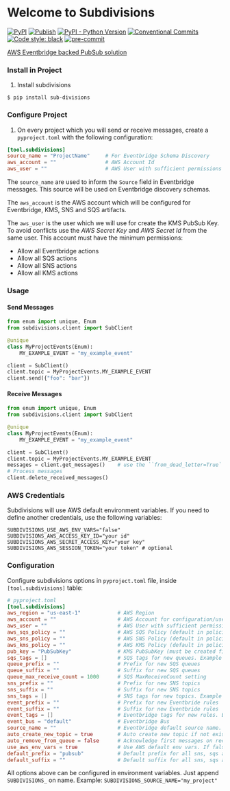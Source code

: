# Welcome to Subdivisions

[![PyPI](https://img.shields.io/pypi/v/sub.divisions)](https://pypi.org/project/sub.divisions/)
[![Publish](https://github.com/chrismaille/subdivisions/workflows/publish/badge.svg)](https://github.com/chrismaille/subdivisions/actions)
[![PyPI - Python Version](https://img.shields.io/pypi/pyversions/subdivisions)](https://www.python.org)
[![Conventional Commits](https://img.shields.io/badge/Conventional%20Commits-1.0.0-yellow.svg)](https://conventionalcommits.org)
[![Code style: black](https://img.shields.io/badge/code%20style-black-000000.svg)](https://github.com/psf/black)
[![pre-commit](https://img.shields.io/badge/pre--commit-enabled-brightgreen?logo=pre-commit&logoColor=white)](https://github.com/pre-commit/pre-commit)

[AWS Eventbridge backed PubSub solution](https://www.youtube.com/watch?v=EYYdQB0mkEU)

### Install in Project

1. Install subdivisions

```shell
$ pip install sub-divisions
```

### Configure Project

1. On every project which you will send or receive messages, create a
    `pyproject.toml` with the following configuration:

```toml
[tool.subdivisions]
source_name = "ProjectName"     # For Eventbridge Schema Discovery
aws_account = ""                # AWS Account Id
aws_user = ""                   # AWS User with sufficient permissions
```

The `source_name` are used to inform the `Source` field in Eventbridge
messages. This source will be used on Eventbridge discovery schemas.

The `aws_account` is the AWS account which will be configured for
Eventbridge, KMS, SNS and SQS artifacts.

The `aws_user` is the user which we will use for create the KMS PubSub
Key. To avoid conflicts use the *AWS Secret Key* and *AWS Secret Id*
from the same user. This account must have the minimum permissions:

* Allow all Eventbridge actions
* Allow all SQS actions
* Allow all SNS actions
* Allow all KMS actions

### Usage
#### Send Messages
```python
from enum import unique, Enum
from subdivisions.client import SubClient

@unique
class MyProjectEvents(Enum):
    MY_EXAMPLE_EVENT = "my_example_event"

client = SubClient()
client.topic = MyProjectEvents.MY_EXAMPLE_EVENT
client.send({"foo": "bar"})
```

#### Receive Messages
```python
from enum import unique, Enum
from subdivisions.client import SubClient

@unique
class MyProjectEvents(Enum):
    MY_EXAMPLE_EVENT = "my_example_event"

client = SubClient()
client.topic = MyProjectEvents.MY_EXAMPLE_EVENT
messages = client.get_messages()    # use the ``from_dead_letter=True` to receive Dead Letter messages
# Process messages
client.delete_received_messages()
```
### AWS Credentials

Subdivisions will use AWS default environment variables. If you need to define another credentials, use the following variables:

```env
SUBDIVISIONS_USE_AWS_ENV_VARS="false"
SUBDIVISIONS_AWS_ACCESS_KEY_ID="your id"
SUBDIVISIONS_AWS_SECRET_ACCESS_KEY="your key"
SUBDIVISIONS_AWS_SESSION_TOKEN="your token" # optional
```

### Configuration

Configure subdivisions options in `pyproject.toml` file, inside `[tool.subdivisions]` table:

```toml
# pyproject.toml
[tool.subdivisions]
aws_region = "us-east-1"            # AWS Region
aws_account = ""                    # AWS Account for configuration/use
aws_user = ""                       # AWS User with sufficient permissions
aws_sqs_policy = ""                 # AWS SQS Policy (default in policies.py)
aws_sns_policy = ""                 # AWS SNS Policy (default in policies.py)
aws_kms_policy = ""                 # AWS KMS Policy (default in policies.py)
pub_key = "PubSubKey"               # KMS PubSubKey (must be created first)
sqs_tags = []                       # SQS tags for new queues. Example [{"foo": "bar"}]
queue_prefix = ""                   # Prefix for new SQS queues
queue_suffix = ""                   # Suffix for new SQS queues
queue_max_receive_count = 1000      # SQS MaxReceiveCount setting
sns_prefix = ""                     # Prefix for new SNS topics
sns_suffix = ""                     # Suffix for new SNS topics
sns_tags = []                       # SNS tags for new topics. Example [{"foo": "bar"}]
event_prefix = ""                   # Prefix for new Eventbride rules
event_suffix = ""                   # Suffix for new Eventbride rules
event_tags = []                     # Eventbridge tags for new rules. Example [{"foo": "bar"}]
event_bus = "default"               # Eventbridge Bus
source_name = ""                    # Eventbridge default source name. No default, must inform
auto_create_new_topic = true        # Auto create new topic if not exists in Eventbridge
auto_remove_from_queue = false      # Acknowledge first messages on receive
use_aws_env_vars = true             # Use AWS default env vars. If false append "SUBDIVISION_" on env vars. Example: "SUBDIVISION_AWS_ACCESS_KEY_ID"
default_prefix = "pubsub"           # Default prefix for all sns, sqs and rule created
default_suffix = ""                 # Default suffix for all sns, sqs and rule created
```

All options above can be configured in environment variables. Just append `SUBDIVISIONS_` on name. Example: `SUBDIVISIONS_SOURCE_NAME="my_project"`
